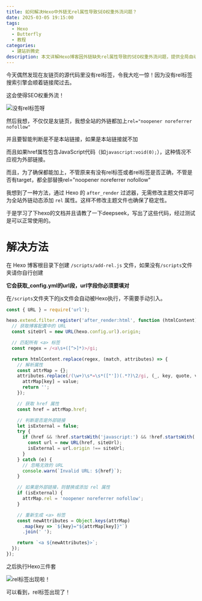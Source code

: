 ```yaml
---
title: 如何解决Hexo中外链无rel属性导致SEO权重外流问题？
date: 2025-03-05 19:15:00
tags:
  - Hexo
  - Butterfly
  - 教程
categories:
  - 建站折腾史
description: 本文详解Hexo博客因外链缺失rel属性导致的SEO权重外流问题，提供全局自动添加rel属性的脚本方案，覆盖友链页、JavaScript链接等边缘场景，无需修改主题，保护你的搜索引擎排名。
---
```


今天偶然发现在友链页的源代码里没有rel标签，令我大吃一惊！因为没有rel标签搜索引擎会顺着链接爬过去。

这会使得SEO权重外流！

![没有rel标签呀](\img\post\5\1norel.png)

然后我想，不仅仅是友链页，我想全站的外链都加上`rel="noopener noreferrer nofollow"`

并且要智能判断是不是本站链接，如果是本站链接就不加

而且如果href属性包含JavaScript代码（如`javascript:void(0);`），这种情况不应视为外部链接。

而且，为了确保都能加上，不管原来有没有rel标签或者rel标签是否正确，不管是否有target，都全部替换rel="noopener noreferrer nofollow"

我想到了一种方法，通过 Hexo 的 `after_render` 过滤器，无需修改主题文件即可为全站外链动态添加 `rel` 属性。这样不修改主题文件也确保了稳定性。

于是学习了下hexo的文档并且请教了一下deepseek，写出了这些代码，经过测试是可以正常使用的。

# 解决方法

在 Hexo 博客根目录下创建 `/scripts/add-rel.js` 文件，如果没有`/scripts`文件夹请你自行创建

**它会获取_config.yml的url段，url字段你必须要填对**

在`/scripts`文件夹下的js文件会自动被Hexo执行，不需要手动引入。

```javascript
const { URL } = require('url');

hexo.extend.filter.register('after_render:html', function (htmlContent) {
  // 获取博客配置中的 URL
  const siteUrl = new URL(hexo.config.url).origin;

  // 匹配所有 <a> 标签
  const regex = /<a\s+([^>]*)>/gi;

  return htmlContent.replace(regex, (match, attributes) => {
    // 解析属性
    const attrMap = {};
    attributes.replace(/(\w+)\s*=\s*(["'])(.*?)\2/gi, (_, key, quote, value) => {
      attrMap[key] = value;
      return '';
    });

    // 获取 href 属性
    const href = attrMap.href;

    // 判断是否是外部链接
    let isExternal = false;
    try {
      if (href && !href.startsWith('javascript:') && !href.startsWith('#')) {
        const url = new URL(href, siteUrl);
        isExternal = url.origin !== siteUrl;
      }
    } catch (e) {
      // 忽略无效的 URL
      console.warn(`Invalid URL: ${href}`);
    }

    // 如果是外部链接，则替换或添加 rel 属性
    if (isExternal) {
      attrMap.rel = 'noopener noreferrer nofollow';
    }

    // 重新生成 <a> 标签
    const newAttributes = Object.keys(attrMap)
      .map(key => `${key}="${attrMap[key]}"`)
      .join(' ');

    return `<a ${newAttributes}>`;
  });
});
```

之后执行Hexo三件套

![rel标签出现啦！](\img\post\5\2yesrel.png)

可以看到，rel标签出现了！
